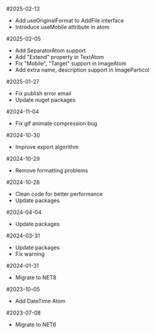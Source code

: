 #2025-02-13
- Add useOriginalFormat to AddFile interface
- Introduce useMobile attribute in atom

#2025-02-05
- Add SeparatorAtom support
- Add "Extend" property in TextAtom
- Fix "Mobile", "Target" support in ImageAtom
- Add extra name, description support in ImageParticol 

#2025-01-27
- Fix publish error email
- Update nuget packages

#2024-11-04
- Fix gif animate compression bug

#2024-10-30
- Improve export algorithm

#2024-10-29
- Remove formatting problems

#2024-10-28
- Clean code for better performance
- Update packages

#2024-04-04
- Update packages

#2024-03-31
- Update packages
- Fix warning

#2024-01-31
- Migrate to NET8

#2023-10-05
- Add DateTime Atom

#2023-07-08
- Migrate to NET6